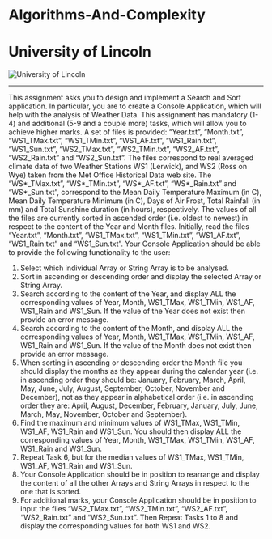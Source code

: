 # Algorithms-And-Complexity
# University of Lincoln


![University of Lincoln](http://thelincolnite.co.uk/wp-content/uploads/2012/07/new_uni_crest.jpg "University of Lincoln")


----------


This assignment asks you to design and implement a Search and Sort application. In particular, you
are to create a Console Application, which will help with the analysis of Weather Data. This
assignment has mandatory (1-4) and additional (5-9 and a couple more) tasks, which will allow you to
achieve higher marks.
A set of files is provided: “Year.txt”, “Month.txt”, “WS1_TMax.txt”, “WS1_TMin.txt”,
“WS1_AF.txt”, “WS1_Rain.txt”, “WS1_Sun.txt”, “WS2_TMax.txt”, “WS2_TMin.txt”,
“WS2_AF.txt”, “WS2_Rain.txt” and “WS2_Sun.txt”.
The files correspond to real averaged climate data of two Weather Stations WS1 (Lerwick), and WS2
(Ross on Wye) taken from the Met Office Historical Data web site. The “WS*_TMax.txt”,
“WS*_TMin.txt”, “WS*_AF.txt”, “WS*_Rain.txt” and “WS*_Sun.txt”, correspond to the Mean
Daily Temperature Maximum (in C), Mean Daily Temperature Minimum (in C), Days of Air Frost,
Total Rainfall (in mm) and Total Sunshine duration (in hours), respectively.
The values of all the files are currently sorted in ascended order (i.e. oldest to newest) in respect to the
content of the Year and Month files.
Initially, read the files “Year.txt”, “Month.txt”, “WS1_TMax.txt”, “WS1_TMin.txt”, “WS1_AF.txt”,
“WS1_Rain.txt” and “WS1_Sun.txt”.
Your Console Application should be able to provide the following functionality to the user:
1. Select which individual Array or String Array is to be analysed.
2. Sort in ascending or descending order and display the selected Array or String Array.
3. Search according to the content of the Year, and display ALL the corresponding values of
Year, Month, WS1_TMax, WS1_TMin, WS1_AF, WS1_Rain and WS1_Sun. If the value of 
the Year does not exist then provide an error message.
4. Search according to the content of the Month, and display ALL the corresponding values of
Year, Month, WS1_TMax, WS1_TMin, WS1_AF, WS1_Rain and WS1_Sun. If the value of
the Month does not exist then provide an error message.
5. When sorting in ascending or descending order the Month file you should display the months
as they appear during the calendar year (i.e. in ascending order they should be: January,
February, March, April, May, June, July, August, September, October, November and
December), not as they appear in alphabetical order (i.e. in ascending order they are: April,
August, December, February, January, July, June, March, May, November, October and
September).
6. Find the maximum and minimum values of WS1_TMax, WS1_TMin, WS1_AF, WS1_Rain
and WS1_Sun. You should then display ALL the corresponding values of Year, Month,
WS1_TMax, WS1_TMin, WS1_AF, WS1_Rain and WS1_Sun.
7. Repeat Task 6, but for the median values of WS1_TMax, WS1_TMin, WS1_AF, WS1_Rain
and WS1_Sun.
8. Your Console Application should be in position to rearrange and display the content of all the
other Arrays and String Arrays in respect to the one that is sorted.
9. For additional marks, your Console Application should be in position to input the files
“WS2_TMax.txt”, “WS2_TMin.txt”, “WS2_AF.txt”, “WS2_Rain.txt” and “WS2_Sun.txt”.
Then Repeat Tasks 1 to 8 and display the corresponding values for both WS1 and WS2.
